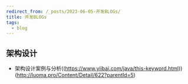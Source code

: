 ```yaml
---
redirect_from: /_posts/2023-06-05-开发BLOGs/
title: 开发BLOGs
tags:
  - blog
---
```



## 架构设计
+ 架构设计案例与分析((https://www.yiibai.com/java/this-keyword.html))(http://luoma.pro/Content/Detail/622?parentId=5)